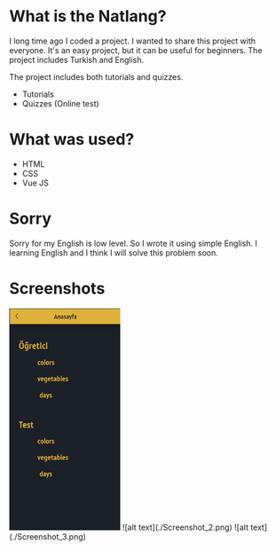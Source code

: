 # What is the Natlang?
I long time ago I coded a project. I wanted to share this project with everyone. It's an easy project, but it can be useful for beginners. The project includes Turkish and English.

The project includes both tutorials and quizzes.
* Tutorials
* Quizzes (Online test)

# What was used?
- HTML
- CSS
- Vue JS

# Sorry
Sorry for my English is low level. So I wrote it using simple English. I learning English and I think I will solve this problem soon.

# Screenshots
<img  src="./Screenshot_1.png" width="200" height="400" />
![alt text](./Screenshot_2.png)
![alt text](./Screenshot_3.png)
